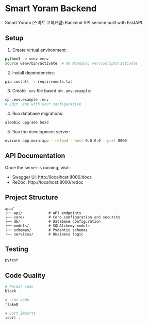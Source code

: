# Smart Yoram Backend

Smart Yoram (스마트 교회요람) Backend API service built with FastAPI.

## Setup

1. Create virtual environment:
```bash
python3 -m venv venv
source venv/bin/activate  # On Windows: venv\Scripts\activate
```

2. Install dependencies:
```bash
pip install -r requirements.txt
```

3. Create `.env` file based on `.env.example`:
```bash
cp .env.example .env
# Edit .env with your configuration
```

4. Run database migrations:
```bash
alembic upgrade head
```

5. Run the development server:
```bash
uvicorn app.main:app --reload --host 0.0.0.0 --port 8000
```

## API Documentation

Once the server is running, visit:
- Swagger UI: http://localhost:8000/docs
- ReDoc: http://localhost:8000/redoc

## Project Structure

```
app/
├── api/            # API endpoints
├── core/           # Core configuration and security
├── db/             # Database configuration
├── models/         # SQLAlchemy models
├── schemas/        # Pydantic schemas
└── services/       # Business logic
```

## Testing

```bash
pytest
```

## Code Quality

```bash
# Format code
black .

# Lint code
flake8

# Sort imports
isort .
```